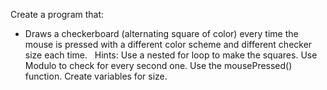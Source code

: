 Create a program that:   
- Draws a checkerboard (alternating square of color) every time the mouse is pressed with a different color scheme and different checker size each time.
   Hints: Use a nested for loop to make the squares. Use Modulo to check for every second one. Use the mousePressed() function. Create variables for size. 
